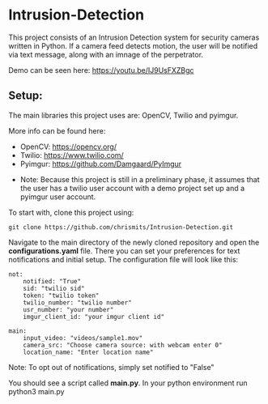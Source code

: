 # Intrusion-Detection

This project consists of an Intrusion Detection system for security cameras written in Python. If a camera feed detects motion, the user will be notified via text message, along with an imnage of the perpetrator.

Demo can be seen here: https://youtu.be/IJ9UsFXZBgc 

## Setup:

The main libraries this project uses are: OpenCV, Twilio and pyimgur.

More info can be found here:
- OpenCV: https://opencv.org/
- Twilio: https://www.twilio.com/
- Pyimgur: https://github.com/Damgaard/PyImgur


* Note: Because this project is still in a preliminary phase, it assumes that the user has a twilio user account with a demo project set up and a pyimgur user account.

To start with, clone this project using:

    git clone https://github.com/chrismits/Intrusion-Detection.git


Navigate to the main directory of the newly cloned repository and open the **configurations.yaml** file. There you can set your preferences for text notifications and initial setup. The configuration file will look like this:

    not:
        notified: "True"
        sid: "twilio sid"
        token: "twilio token"
        twilio_number: "twilio number"
        usr_number: "your number"
        imgur_client_id: "your imgur client id"

    main:
        input_video: "videos/sample1.mov"
        camera_src: "Choose camera source: with webcam enter 0"
        location_name: "Enter location name"



Note: To opt out of notifications, simply set notified to "False"

You should see a script called **main.py**. In your python environment run python3 main.py
